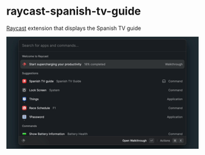 # raycast-spanish-tv-guide

[Raycast](https://www.raycast.com/) extension that displays the Spanish TV guide

![demo.gif](docs%2Fdemo.gif)